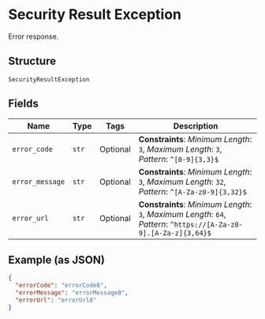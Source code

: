 
# Security Result Exception

Error response.

## Structure

`SecurityResultException`

## Fields

| Name | Type | Tags | Description |
|  --- | --- | --- | --- |
| `error_code` | `str` | Optional | **Constraints**: *Minimum Length*: `3`, *Maximum Length*: `3`, *Pattern*: `^[0-9]{3,3}$` |
| `error_message` | `str` | Optional | **Constraints**: *Minimum Length*: `3`, *Maximum Length*: `32`, *Pattern*: `^[A-Za-z0-9]{3,32}$` |
| `error_url` | `str` | Optional | **Constraints**: *Minimum Length*: `3`, *Maximum Length*: `64`, *Pattern*: `^https://[A-Za-z0-9].[A-Za-z]{3,64}$` |

## Example (as JSON)

```json
{
  "errorCode": "errorCode8",
  "errorMessage": "errorMessage0",
  "errorUrl": "errorUrl8"
}
```

